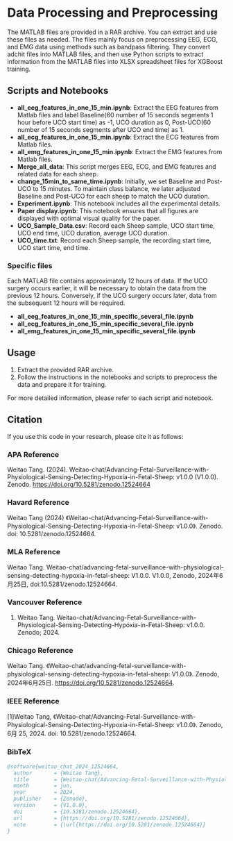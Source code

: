# Data Processing and Preprocessing

The MATLAB files are provided in a RAR archive. You can extract and use these files as needed. The files mainly focus on preprocessing EEG, ECG, and EMG data using methods such as bandpass filtering. They convert adchit files into MATLAB files, and then use Python scripts to extract information from the MATLAB files into XLSX spreadsheet files for XGBoost training.

## Scripts and Notebooks

- **all_eeg_features_in_one_15_min.ipynb**: Extract the EEG features from Matlab files and label Baseline(60 number of 15 seconds segments 1 hour before UCO start time) as -1, UCO duration as 0, Post-UCO(60 number of 15 seconds segments after UCO end time) as 1.  
- **all_ecg_features_in_one_15_min.ipynb**: Extract the ECG features from Matlab files.
- **all_emg_features_in_one_15_min.ipynb**: Extract the EMG features from Matlab files.
- **Merge_all_data**: This script merges EEG, ECG, and EMG features and related data for each sheep.
- **change_15min_to_same_time.ipynb**: Initially, we set Baseline and Post-UCO to 15 minutes. To maintain class balance, we later adjusted Baseline and Post-UCO for each sheep to match the UCO duration.
- **Experiment.ipynb**: This notebook includes all the experimental details.
- **Paper display.ipynb**: This notebook ensures that all figures are displayed with optimal visual quality for the paper.
- **UCO_Sample_Data.csv**: Record each Sheep sample, UCO start time, UCO end time, UCO duration, average UCO duration.
- **UCO_time.txt**: Record each Sheep sample, the recording start time, UCO start time, end time.

### Specific files
Each MATLAB file contains approximately 12 hours of data. If the UCO surgery occurs earlier, it will be necessary to obtain the data from the previous 12 hours. Conversely, if the UCO surgery occurs later, data from the subsequent 12 hours will be required.
- **all_eeg_features_in_one_15_min_specific_several_file.ipynb**
- **all_ecg_features_in_one_15_min_specific_several_file.ipynb**
- **all_emg_features_in_one_15_min_specific_several_file.ipynb**

## Usage

1. Extract the provided RAR archive.
2. Follow the instructions in the notebooks and scripts to preprocess the data and prepare it for training.

For more detailed information, please refer to each script and notebook.

## Citation

If you use this code in your research, please cite it as follows:

### APA Reference

Weitao Tang. (2024). Weitao-chat/Advancing-Fetal-Surveillance-with-Physiological-Sensing-Detecting-Hypoxia-in-Fetal-Sheep: v1.0.0 (V1.0.0). Zenodo. https://doi.org/10.5281/zenodo.12524664

### Havard Reference

Weitao Tang (2024) 《Weitao-chat/Advancing-Fetal-Surveillance-with-Physiological-Sensing-Detecting-Hypoxia-in-Fetal-Sheep: v1.0.0》. Zenodo. doi: 10.5281/zenodo.12524664.

### MLA Reference

Weitao Tang. Weitao-chat/advancing-fetal-surveillance-with-physiological-sensing-detecting-hypoxia-in-fetal-sheep: V1.0.0. V1.0.0, Zenodo, 2024年6月25日, doi:10.5281/zenodo.12524664.

### Vancouver Reference

1. Weitao Tang. Weitao-chat/Advancing-Fetal-Surveillance-with-Physiological-Sensing-Detecting-Hypoxia-in-Fetal-Sheep: v1.0.0. Zenodo; 2024. 

### Chicago Reference

Weitao Tang. 《Weitao-chat/advancing-fetal-surveillance-with-physiological-sensing-detecting-hypoxia-in-fetal-sheep: V1.0.0》. Zenodo, 2024年6月25日. https://doi.org/10.5281/zenodo.12524664.

### IEEE Reference

[1]Weitao Tang, 《Weitao-chat/Advancing-Fetal-Surveillance-with-Physiological-Sensing-Detecting-Hypoxia-in-Fetal-Sheep: v1.0.0》. Zenodo, 6月 25, 2024. doi: 10.5281/zenodo.12524664.


### BibTeX

```bibtex
@software{weitao_chat_2024_12524664,
  author       = {Weitao Tang},
  title        = {Weitao-chat/Advancing-Fetal-Surveillance-with-Physiological-Sensing-Detecting-Hypoxia-in-Fetal-Sheep: v1.0.0},
  month        = jun,
  year         = 2024,
  publisher    = {Zenodo},
  version      = {V1.0.0},
  doi          = {10.5281/zenodo.12524664},
  url          = {https://doi.org/10.5281/zenodo.12524664},
  note         = {\url{https://doi.org/10.5281/zenodo.12524664}}
}
